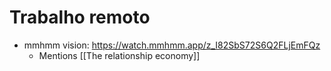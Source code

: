 # Trabalho remoto
- mmhmm vision: https://watch.mmhmm.app/z_I82SbS72S6Q2FLjEmFQz
	- Mentions [[The relationship economy]]